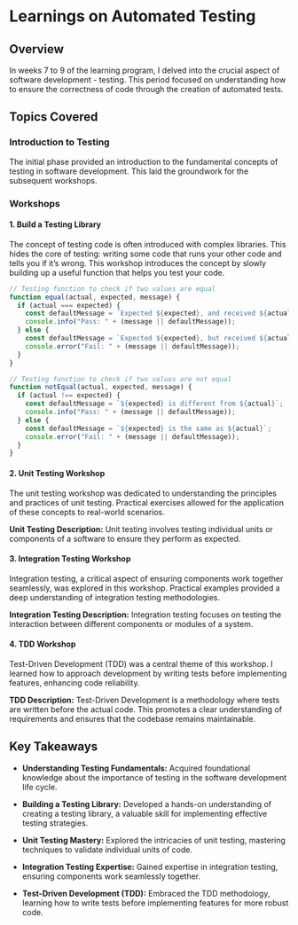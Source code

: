 # Learnings on Automated Testing

## Overview

In weeks 7 to 9 of the learning program, I delved into the crucial aspect of software development - testing. This period focused on understanding how to ensure the correctness of code through the creation of automated tests.

## Topics Covered

### Introduction to Testing

The initial phase provided an introduction to the fundamental concepts of testing in software development. This laid the groundwork for the subsequent workshops.

### Workshops

#### 1. Build a Testing Library

The concept of testing code is often introduced with complex libraries. This hides the core of testing: writing some code that runs your other code and tells you if it’s wrong. This workshop introduces the concept by slowly building up a useful function that helps you test your code.
```javascript
// Testing function to check if two values are equal
function equal(actual, expected, message) {
  if (actual === expected) {
    const defaultMessage = `Expected ${expected}, and received ${actual}`;
    console.info("Pass: " + (message || defaultMessage));
  } else {
    const defaultMessage = `Expected ${expected}, but received ${actual} instead`;
    console.error("Fail: " + (message || defaultMessage));
  }
}

// Testing function to check if two values are not equal
function notEqual(actual, expected, message) {
  if (actual !== expected) {
    const defaultMessage = `${expected} is different from ${actual}`;
    console.info("Pass: " + (message || defaultMessage));
  } else {
    const defaultMessage = `${expected} is the same as ${actual}`;
    console.error("Fail: " + (message || defaultMessage));
  }
}
````

#### 2. Unit Testing Workshop

The unit testing workshop was dedicated to understanding the principles and practices of unit testing. Practical exercises allowed for the application of these concepts to real-world scenarios.

**Unit Testing Description:**
Unit testing involves testing individual units or components of a software to ensure they perform as expected. 

#### 3. Integration Testing Workshop

Integration testing, a critical aspect of ensuring components work together seamlessly, was explored in this workshop. Practical examples provided a deep understanding of integration testing methodologies.

**Integration Testing Description:**
Integration testing focuses on testing the interaction between different components or modules of a system.

#### 4. TDD Workshop

Test-Driven Development (TDD) was a central theme of this workshop. I learned how to approach development by writing tests before implementing features, enhancing code reliability.

**TDD Description:**
Test-Driven Development is a methodology where tests are written before the actual code. This promotes a clear understanding of requirements and ensures that the codebase remains maintainable. 


## Key Takeaways

- **Understanding Testing Fundamentals:** Acquired foundational knowledge about the importance of testing in the software development life cycle.

- **Building a Testing Library:** Developed a hands-on understanding of creating a testing library, a valuable skill for implementing effective testing strategies.

- **Unit Testing Mastery:** Explored the intricacies of unit testing, mastering techniques to validate individual units of code.

- **Integration Testing Expertise:** Gained expertise in integration testing, ensuring components work seamlessly together.

- **Test-Driven Development (TDD):** Embraced the TDD methodology, learning how to write tests before implementing features for more robust code.

